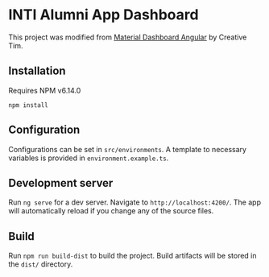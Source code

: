 # INTI Alumni App Dashboard

This project was modified from [Material Dashboard Angular](https://www.creative-tim.com/product/material-dashboard-angular2) by Creative Tim.

## Installation

Requires NPM v6.14.0

```
npm install
```
## Configuration

Configurations can be set in `src/environments`. A template to necessary variables is provided in `environment.example.ts`.

## Development server

Run `ng serve` for a dev server. Navigate to `http://localhost:4200/`. The app will automatically reload if you change any of the source files.

## Build

Run `npm run build-dist` to build the project. Build artifacts will be stored in the `dist/` directory.
